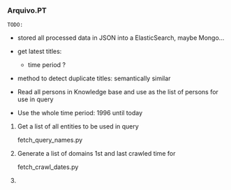 ### Arquivo.PT
    TODO:
  - stored all processed data in JSON into a ElasticSearch, maybe Mongo...
  - get latest titles:
      - time period ?
  - method to detect duplicate titles: semantically similar


- Read all persons in Knowledge base and use as the list of persons for use in query
- Use the whole time period: 1996 until today


1. Get a list of all entities to be used in query

    fetch_query_names.py
    
2. Generate a list of domains 1st and last crawled time for 

    fetch_crawl_dates.py
    
3. 